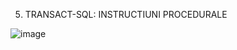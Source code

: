 
5. TRANSACT-SQL: INSTRUCTIUNI PROCEDURALE

![image](https://user-images.githubusercontent.com/34598802/47281470-f2a51e00-d5e3-11e8-9483-a92906a4bb37.png)
